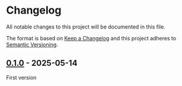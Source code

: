 <!-- deno-fmt-ignore-file -->

# Changelog
All notable changes to this project will be documented in this file.

The format is based on [Keep a Changelog](http://keepachangelog.com/) and this
project adheres to [Semantic Versioning](http://semver.org/).

## [0.1.0] - 2025-05-14
First version

[0.1.0]: https://github.com/2b3d4f/lume-theme-template/releases/tag/v0.1.0
